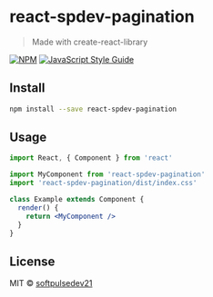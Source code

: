 # react-spdev-pagination

> Made with create-react-library

[![NPM](https://img.shields.io/npm/v/react-spdev-pagination.svg)](https://www.npmjs.com/package/react-spdev-pagination) [![JavaScript Style Guide](https://img.shields.io/badge/code_style-standard-brightgreen.svg)](https://standardjs.com)

## Install

```bash
npm install --save react-spdev-pagination
```

## Usage

```jsx
import React, { Component } from 'react'

import MyComponent from 'react-spdev-pagination'
import 'react-spdev-pagination/dist/index.css'

class Example extends Component {
  render() {
    return <MyComponent />
  }
}
```

## License

MIT © [softpulsedev21](https://github.com/softpulsedev21)
